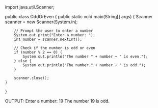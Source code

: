 import java.util.Scanner;

public class OddOrEven {
    public static void main(String[] args) {
        Scanner scanner = new Scanner(System.in);

        // Prompt the user to enter a number
        System.out.print("Enter a number: ");
        int number = scanner.nextInt();

        // Check if the number is odd or even
        if (number % 2 == 0) {
            System.out.println("The number " + number + " is even.");
        } else {
            System.out.println("The number " + number + " is odd.");
        }

        scanner.close();
    }
}

OUTPUT:
Enter a number: 19
The number 19 is odd.
 
